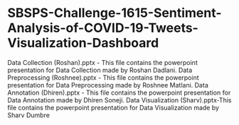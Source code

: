 # SBSPS-Challenge-1615-Sentiment-Analysis-of-COVID-19-Tweets-Visualization-Dashboard
Data Collection (Roshan).pptx - This file contains the powerpoint presentation for Data Collection made by Roshan Dadlani.
Data Preprocessing (Roshnee).pptx - This file contains the powerpoint presentation for Data Preprocessing made by Roshnee Matlani.
Data Annotation (Dhiren).pptx - This file contains the powerpoint presentation for Data Annotation made by Dhiren Soneji.
Data Visualization (Sharv).pptx-This file contains the powerpoint presentation for Data Visualization made by Sharv Dumbre

